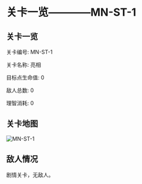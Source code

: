 # 关卡一览————MN-ST-1


## 关卡一览

关卡编号: MN-ST-1

关卡名称: 亮相

目标点生命值: 0

敌人总数: 0

理智消耗: 0


## 关卡地图
![MN-ST-1](./oprMap/MN-ST-1.png)

## 敌人情况

剧情关卡，无敌人。

